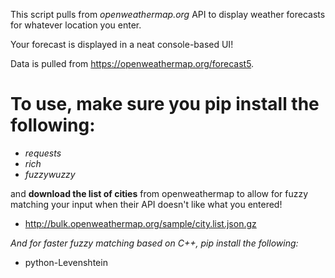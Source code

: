 This script pulls from _openweathermap.org_ API to display weather forecasts for whatever location you enter.

Your forecast is displayed in a neat console-based UI!

Data is pulled from https://openweathermap.org/forecast5.

# To use, make sure you pip install the following:
- _requests_
- _rich_ 
- _fuzzywuzzy_

and **download the list of cities** from openweathermap to allow for fuzzy matching your input when their API doesn't like what you entered!
- http://bulk.openweathermap.org/sample/city.list.json.gz

_And for faster fuzzy matching based on C++, pip install the following:_
- python-Levenshtein